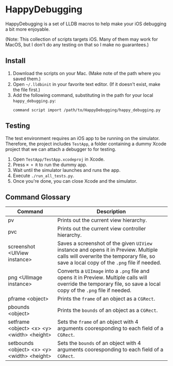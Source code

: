 # HappyDebugging

HappyDebugging is a set of LLDB macros to help make your iOS debugging a bit
more enjoyable.

(Note: This collection of scripts targets iOS. Many of them may work for MacOS,
but I don't do any testing on that so I make no guarantees.)

## Install

1. Download the scripts on your Mac. (Make note of the path where you saved
them.)
2. Open `~/.lldbinit` in your favorite text editor. (If it doesn't exist, make
the file first.)
3. Add the following command, substituting in the path for your local
`happy_debugging.py`:
    ```
    command script import /path/to/HappyDebugging/happy_debugging.py
    ```

## Testing

The test environment requires an iOS app to be running on the simulator.
Therefore, the project includes `TestApp`, a folder containing a dummy
Xcode project that we can attach a debugger to for testing.

1. Open `TestApp/TestApp.xcodeproj` in Xcode.
2. Press `⌘ + R` to run the dummy app.
3. Wait until the simulator launches and runs the app.
4. Execute `./run_all_tests.py`.
5. Once you're done, you can close Xcode and the simulator.

## Command Glossary

| Command | Description                                       |
| ------- | ------------------------------------------------- |
| pv      | Prints out the current view hierarchy.            |
| pvc     | Prints out the current view controller hierarchy. |
| screenshot \<UIView instance\> | Saves a screenshot of the given `UIView` instance and opens it in Preview. Multiple calls will overwrite the temporary file, so save a local copy of the `.png` file if needed. |
| png \<UIImage instance\> | Converts a `UIImage` into a `.png` file and opens it in Preview. Multiple calls will override the temporary file, so save a local copy of the `.png` file if needed. |
| pframe \<object\> | Prints the `frame` of an object as a `CGRect`. |
| pbounds \<object\> | Prints the `bounds` of an object as a `CGRect`. |
| setframe \<object\> \<x\> \<y\> \<width\> \<height\> | Sets the `frame` of an object with 4 arguments cooresponding to each field of a `CGRect`. |
| setbounds \<object\> \<x\> \<y\> \<width\> \<height\> | Sets the `bounds` of an object with 4 arguments cooresponding to each field of a `CGRect`. |
